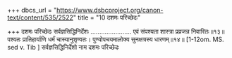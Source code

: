 +++
dbcs_url = "https://www.dsbcproject.org/canon-text/content/535/2522"
title = "10 दशमः परिच्छेदः"

+++
दशमः परिच्छेदः
सर्वज्ञसिद्धिनिर्देशः
.......................
एवं संपश्यता शास्त्रा प्रव्रजन्न निवारितः॥१३॥
पश्यतः प्रातिहार्याणि धर्मं चास्यानुशृण्वतः।
पुण्योपचयमालोक्य सुनक्षत्रस्य धारणम्॥१४॥
[1-12om. MS. sed v. Tib ]
सर्वज्ञसिद्धिनिर्देशो नाम दशमः परिच्छेदः
